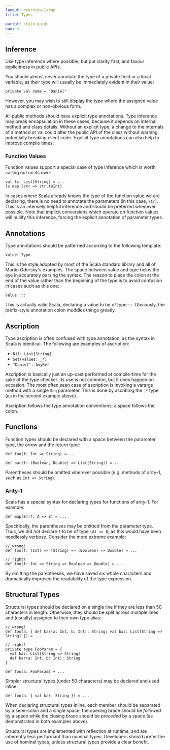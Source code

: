 ```yaml
---
layout: overview-large
title: Types

partof: style-guide
num: 4
---
```


## Inference

Use type inference where possible, but put clarity first, and favour 
explicitness in public APIs.

You should almost never annotate the type of a private field or a local 
variable, as their type will usually be immediately evident in
their value:

    private val name = "Daniel"

However, you may wish to still display the type where the assigned value has a 
complex or non-obvious form. 
  
All public methods should have explicit type annotations.  Type inference may 
break encapsulation in these cases, because it depends on internal method
and class details.  Without an explicit type, a change to the internals 
of a method or val could alter the public API of the class without warning,
potentially breaking client code.  Explicit type annotations can also help 
to improve compile times.

### Function Values

Function values support a special case of type inference which is worth
calling out on its own:

    val ls: List[String] = ...
    ls map (str => str.toInt)

In cases where Scala already knows the type of the function value we are
declaring, there is no need to annotate the parameters (in this case,
`str`). This is an intensely helpful inference and should be preferred
whenever possible. Note that implicit conversions which operate on
function values will nullify this inference, forcing the explicit
annotation of parameter types.

## Annotations

Type annotations should be patterned according to the following
template:

    value: Type

This is the style adopted by most of the Scala standard library and all
of Martin Odersky's examples. The space between value and type helps the
eye in accurately parsing the syntax. The reason to place the colon at
the end of the value rather than the beginning of the type is to avoid
confusion in cases such as this one:

    value :::

This is actually valid Scala, declaring a value to be of type `::`.
Obviously, the prefix-style annotation colon muddles things greatly.

## Ascription

Type ascription is often confused with type annotation, as the syntax in
Scala is identical. The following are examples of ascription:

-   `Nil: List[String]`
-   `Set(values: _*)`
-   `"Daniel": AnyRef`

Ascription is basically just an up-cast performed at compile-time for
the sake of the type checker. Its use is not common, but it does happen
on occasion. The most often seen case of ascription is invoking a
varargs method with a single `Seq` parameter. This is done by ascribing
the `_*` type (as in the second example above).

Ascription follows the type annotation conventions; a space follows the
colon.

## Functions

Function types should be declared with a space between the parameter
type, the arrow and the return type:

    def foo(f: Int => String) = ...

    def bar(f: (Boolean, Double) => List[String]) = ...

Parentheses should be omitted wherever possible (e.g. methods of
arity-1, such as `Int => String`).

### Arity-1

Scala has a special syntax for declaring types for functions of arity-1.
For example:

    def map[B](f: A => B) = ...

Specifically, the parentheses may be omitted from the parameter type.
Thus, we did *not* declare `f` to be of type `(A) => B`, as this would
have been needlessly verbose. Consider the more extreme example:

    // wrong!
    def foo(f: (Int) => (String) => (Boolean) => Double) = ...

    // right!
    def foo(f: Int => String => Boolean => Double) = ...

By omitting the parentheses, we have saved six whole characters and
dramatically improved the readability of the type expression.

## Structural Types

Structural types should be declared on a single line if they are less
than 50 characters in length. Otherwise, they should be split across
multiple lines and (usually) assigned to their own type alias:

    // wrong!
    def foo(a: { def bar(a: Int, b: Int): String; val baz: List[String => String] }) = ...

    // right!
    private type FooParam = {
      val baz: List[String => String]
      def bar(a: Int, b: Int): String
    }

    def foo(a: FooParam) = ...

Simpler structural types (under 50 characters) may be declared and used
inline:

    def foo(a: { val bar: String }) = ...

When declaring structural types inline, each member should be separated
by a semi-colon and a single space, the opening brace should be
*followed* by a space while the closing brace should be *preceded* by a
space (as demonstrated in both examples above).

Structural types are implemented with reflection at runtime, and are 
inherently less performant than nominal types.  Developers should 
prefer the use of nominal types, unless structural types provide a 
clear benefit.
